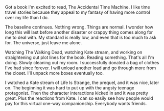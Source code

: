 Got a book I'm excited to read, The Accidental Time Machine. I like time travel stories because they appeal to my fantasy of having more control over my life than I do.

The baseline continues. Nothing wrong. Things are normal. I wonder how long this will last before another disaster or crappy thing comes along for me to deal with. My standard is really low, and even that is too much to ask for. The universe, just leave me alone.

Watching The Walking Dead, watching Kate stream, and working on straightening out plot lines for the book. Reading something. That's all I'm doing. Slowly cleaning out my room. I successfully donated a bag of clothes I've had since forever. I will unload another load and go through more from the closet. I'll unpack more boxes eventually too.

I watched a Kate stream of Life Is Strange, the prequel, and it was nice, later on. The beginning it was hard to put up with the angsty teenage protagonist. Then the character interactions kicked in and it was pretty great. Plus the reactions from Kate. I can so easily see how people would pay for this virtual one-way companionship. Everybody wants friends.
